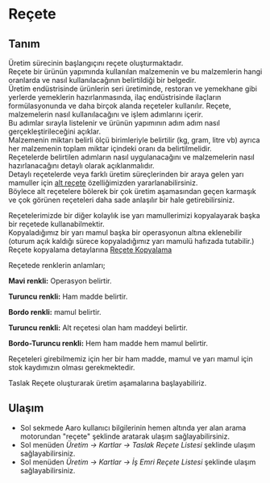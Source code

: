 
# Reçete

## Tanım

Üretim sürecinin başlangıçını reçete oluşturmaktadır.   
Reçete bir ürünün yapımında kullanılan malzemenin ve bu malzemlerin hangi oranlarda ve nasıl kullanılacağının belirtildiği bir belgedir.  
Üretim endüstrisinde ürünlerin seri üretiminde, restoran ve yemekhane gibi yerlerde yemeklerin hazırlanmasında, ilaç endüstrisinde ilaçların formülasyonunda ve daha birçok alanda reçeteler kullanılır.
Reçete, malzemelerin nasıl kullanılacağını ve işlem adımlarını içerir.   
Bu adımlar sırayla listelenir ve ürünün yapımının adım adım nasıl gerçekleştirileceğini açıklar.  
Malzemenin miktarı belirli ölçü birimleriyle belirtilir (kg, gram, litre vb) ayrıca her malzemenin toplam miktar içindeki oranı da belirtilmelidir.  
Reçetelerde belirtilen adımların nasıl uygulanacağını ve malzemelerin nasıl hazırlanacağını detaylı olarak açıklanmalıdır.   
Detaylı reçetelerde veya farklı üretim süreçlerinden bir araya gelen yarı mamuller için [alt reçete](.../Uretim/AltRecete.md) özelliğimizden yararlanabilirsiniz.  
Böylece alt reçetelere bölerek bir çok üretim aşamasından geçen karmaşık ve çok görünen reçeteleri daha sade anlaşılır bir hale getirebilirsiniz.

Reçetelerimizde bir diğer kolaylık ise yarı mamullerimizi kopyalayarak başka bir reçetede kullanabilmektir.   
Kopyaladığımız bir yarı mamul başka bir operasyonun altına eklenebilir (oturum açık kaldığı sürece kopyaladığımız yarı mamulü hafızada tutabilir.)
Reçete kopyalama detaylarına [Reçete Kopyalama](../Uretim/ReceteKopyalama.md)



Reçetede renklerin anlamları;

**Mavi renkli:** Operasyon belirtir.

**Turuncu renkli:** Ham madde belirtir.

**Bordo renkli:** mamul belirtir.

**Turuncu renkli:** Alt reçetesi olan ham maddeyi belirtir.

**Bordo-Turuncu renkli:** Hem ham madde hem mamul belirtir.

Reçeteleri girebilmemiz için her bir ham madde, mamul ve yarı mamul için stok kaydımızın olması gerekmektedir.

Taslak Reçete oluşturarak üretim aşamalarına başlayabiliriz.

## Ulaşım

- Sol sekmede Aaro kullanıcı bilgilerinin hemen altında yer alan arama motorundan "reçete" şeklinde aratarak ulaşım sağlayabilirsiniz.
- Sol menüden *Üretim -> Kartlar -> Taslak Reçete Listesi* şeklinde ulaşım sağlayabilirsiniz.
- Sol menüden *Üretim -> Kartlar -> İş Emri Reçete Listesi* şeklinde ulaşım sağlayabilirsiniz.